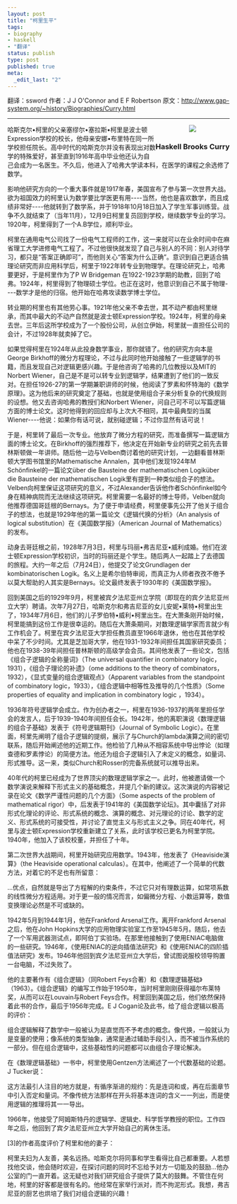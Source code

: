 ```yaml
---
layout: post
title: "柯里生平"
tags: 
- biography
- haskell
- "翻译"
status: publish
type: post
published: true
meta: 
  _edit_last: "2"
---
```


翻译：ssword
作者：J J O'Connor and E F Robertson
原文：<a href="http://www.gap-system.org/~history/Biographies/Curry.html">http://www.gap-system.org/~history/Biographies/Curry.html</a>

<hr />

<div style="float:right; text-align:center;">
<img  src="http://www.gap-system.org/~history/Thumbnails/Curry.jpg"></img>
<h3>Haskell  Brooks Curry</h3>
</div>

哈斯克尔•柯里的父亲塞缪尔•塞拉斯•柯里是波士顿Expression学校的校长，他母亲安娜•布里特在同一所学校担任院长。高中时代的哈斯克尔并没有表现出对数学的特殊爱好，甚至直到1916年高中毕业他还认为自己会成为一名医生。不久后，他进入了哈弗大学读本科，在医学的课程之余选修了数学。

影响他研究方向的一个重大事件就是1917年春，美国宣布了参与第一次世界大战。欲为祖国效力的柯里认为数学要比学医更有用----当然，他也是喜欢数学，而且成绩非常好----他就转到了数学系，并于1918年10月18日加入了学生军事训练营。战争不久就结束了（当年11月），12月9日柯里复员回到学校，继续数学专业的学习。1920年，柯里得到了一个A.B学位，顺利毕业。

柯里在通用电气公司找了一份电气工程师的工作，这一来就可以在业余时间中在麻省理工大学进修电气工程了。不过他很快就发现了自己与别人的不同：别人对待学习，都只是“答案正确即可”，而他则关心“答案为什么正确”。意识到自己更适合搞理论研究而非应用科学后，柯里于1922年转专业到物理学。在理论研究上，哈弗要更好，于是柯里作为了P W Bridgeman 在1922-1923学期的助教，回到了哈弗。1924年，柯里得到了物理硕士学位。也正在这时，他意识到自己不属于物理----数学才是他的归宿。他开始在哈弗攻读数学博士学位。

转业期的柯里也有其他劳心事。1921年他父亲不幸去世，其不动产都由柯里继承，而其中最大的不动产自然就是波士顿Expression学校。1924年，柯里的母亲去世。三年后这所学校成为了一个股份公司，从创立伊始，柯里就一直担任公司的会计，不过1928年就卖掉了它。

如果觉得柯里在1924年从此投身数学事业，那你就错了。他的研究方向本是George Birkhoff的微分方程理论，不过与此同时他开始接触了一些逻辑学的书籍，而且发现自己对逻辑更感兴趣。于是他咨询了哈弗的几位教授以及MIT的Norbert Wiener，自己是不是可以转专业到逻辑学，结果遭到了他们的一致反对。在担任1926-27的第一学期兼职讲师的时候，他阅读了罗素和怀特海的《数学原理》。这为他后来的研究奠定了基础，也就是使用组合子来分析复杂的代换规则的设想。他又去咨询哈弗的教授们和Norbert Wiener，问自己可不可以写篇逻辑方面的博士论文。这时他得到的回应却与上次大不相同，其中最典型的当属Wiener----他说：如果你有话可说，就别碰逻辑；不过你显然有话可说！

于是，柯里转了最后一次专业。他放弃了微分方程的研究，而准备撰写一篇逻辑方面的博士论文。在Birkhoff的强烈推荐下，他决定在开始新专业的研究之前先去普林斯顿做一年讲师。随后他一边与Velben商讨着他的研究计划，一边翻看普林斯顿大学图书馆里的Mathematische Annalen，其中他们发现1924年M Schönfinkel的一篇论文über die Bausteine der mathematischen Logiküber die Bausteine der mathematischen Logik里有提到一种类似组合子的想法。Velben向柯里保证这项研究的意义，不过Alexander告诉他作者Schönfinkel如今身在精神病院而无法继续这项研究。柯里需要一名最好的博士导师，Velben就向他推荐德国哥廷根的Bernays。为了便于申请经费，柯里便事先公开了他关于组合子的想法，也就是1929年他的第一篇论文《逻辑代换的分析》（An analysis of logical substitution）在《美国数学报》（American Journal of Mathematics）的发布。

动身去哥廷根之前，1928年7月3日，柯里与玛丽•弗吉尼亚•威利成婚。他们在波士顿Expression学校初识，当时的玛丽还是个学生。随后两人一起踏上了去德国的旅程。大约一年之后（7月24日），他提交了论文Grundlagen der kombinatorischen Logik。名义上是希尔伯特审阅，而真正为人师者孜孜不倦予以莫大帮助的人其实是Bernays。论文最终发表于1930年的《美国数学报》。

回到美国之后的1929年9月，柯里被宾夕法尼亚州立学院（即现在的宾夕法尼亚州立大学）聘请。次年7月27日，哈斯克尔和弗吉尼亚的女儿安妮•莱特•柯里出生了，1934年7月6日，他们的儿子罗伯特•威利•柯里出生。在大萧条刚开始时候，柯里能搞到这份工作是很幸运的。随后在大萧条期间，对数理逻辑学家而言就少有工作机会了。柯里在宾夕法尼亚大学担任教员直至1966年退休，他也在其他学校中呆了不少时间。尤其是芝加哥大学，他在1931-1932年间担任其国家研究委员；他也在1938-39年间担任普林斯顿的高级学会会员。其间他发表了一些论文，包括《组合子逻辑的全称量词》（The universal quantifier in combinatory logic，1931），《组合子理论的补遗》（ome additions to the theory of combinators，1932），《显式变量的组合逻辑观点》（Apparent variables from the standpoint of combinatory logic，1933），《组合逻辑中相等性及推导的几个性质》（Some properties of equality and implication in combinatory logic ，1934）。

1936年符号逻辑学会成立。作为创办者之一，柯里在1936-1937的两年里担任学会的发言人，后于1939-1940年间担任会长。1942年，他的离职演说《数理逻辑的组合子基础》发表于《符号逻辑期刊》（Journal of Symbolic Logic）。在里面，柯里先阐明了组合子逻辑的提纲，展示了与Church的lambda演算之间的密切联系，随后开始阐述他的近期工作。他检验了几种从不相容系统中导出悖论（如理查德和罗素悖论）的简便方法。他还为组合子逻辑引入了未定义的概念，如量词、形式推导。这一来，类似Church和Rosser的完备系统就可以推导出来。

40年代的柯里已经成为了世界顶尖的数理逻辑学家之一。此时，他被邀请做一个数学演说来解释下形式主义的基础概念，并提几个新的建议。这次演说的内容被记录在论文《数学严谨性问题的几个方面》（Some aspects of the problem of mathematical rigor）中，后发表于1941年的《美国数学论坛》。其中囊括了对非形式化理论的评论、形式系统的概念、演算的概念、对元理论的讨论、数学的定义、形式系统的可接受性，并讨论了直觉主义与形式主义之争。同在40年代，柯里与波士顿Expression学校重新建立了关系，此时该学校已更名为柯里学院。1940年，他加入了该校校董，并担任了十年。

第二次世界大战期间，柯里开始研究应用数学。1943年，他发表了《Heaviside演算》（the Heaviside operational calculas）。在其中，他阐述了一个简单的代数方法，对着它的不足也有所留意：

…优点，自然就是导出了方程解的约束条件，不过它只对有理数运算，如常项系数的线性微分方程适用。对于更一般的情况而言，如偏微分方程、小数运算等，数值变换理论必然是不可或缺的。

1942年5月到1944年1月，他在Frankford Arsenal工作。离开Frankford Arsenal之后，他在John Hopkins大学的应用物理实验室工作至1945年5月。随后，他去了一个军用武器测试点，即阿伯丁实验场。在那里他接触到了使用ENIAC电脑做的一些研究。1946年，《使用ENIAC的逆向插值法研究》和《使用ENIAC的四阶插值法研究》发布。1946年他回到宾夕法尼亚州立大学后，曾试图说服校领导购置一台电脑，不过失败了。

他的主要著作有《组合逻辑》（同Robert Feys合著）和《数理逻辑基础》（1963）。《组合逻辑》的编写工作始于1950年，当时柯里刚刚获得福尔布莱特奖，从而可以在Louvain与Robert Feys合作。柯里回到美国之后，他们依然保持着此书的合作，最后于1956年完成。E J Cogan论及此书，给了组合逻辑以极高的评价：

组合逻辑解释了数学中一般被认为是直觉而不予考虑的概念。像代换，一般就认为是变量的使用；像系统的类型抽象，通常是通过辅助手段引入，而不被当作系统的一部分。但在组合逻辑中，这些基础性的问题都可以由组合子理论解决。

在《数理逻辑基础》一书中，柯里使用Gentzen方法阐述了一个代数基础的论题。J Tucker说：

这方法最引人注目的地方就是，有循序渐进的规约：先是连词和或，再在后面章节中引入否定和量词。不像传统方法那样在开头将基本连词的含义一一列出，而是使用逻辑的推理将其一一导出。

1966年，他接受了阿姆斯特丹的逻辑学、逻辑史、科学哲学教授的职位。工作四年之后，他回到了宾夕法尼亚州立大学开始自己的离休生活。

[3]的作者高度评价了柯里和他的妻子：

柯里夫妇为人友善，美名远扬。哈斯克尔将同事和学生看得比自己都重要。人若想找他交谈，他会随时欢迎，在探讨问题的同时不忘给予对方一切能及的鼓励…他办公室的门一直开着。这无疑也对我们研究组合子提供了莫大的鼓舞。不管住在何地，柯里的好客都是很有名的。他经常在家举行派对，而不拘泥形式。我想，弗吉尼亚的厨艺也烘培了我们对组合逻辑的兴趣！
